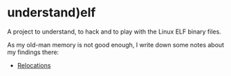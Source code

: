 # understand)elf

A project to understand, to hack and to play with the Linux ELF binary files.

As my old-man memory is not good enough, I write down some notes about my
findings there:

*   [Relocations](http://stac47.github.io/c/relocation/elf/tutorial/2018/03/01/understanding-relocation-elf.html)
